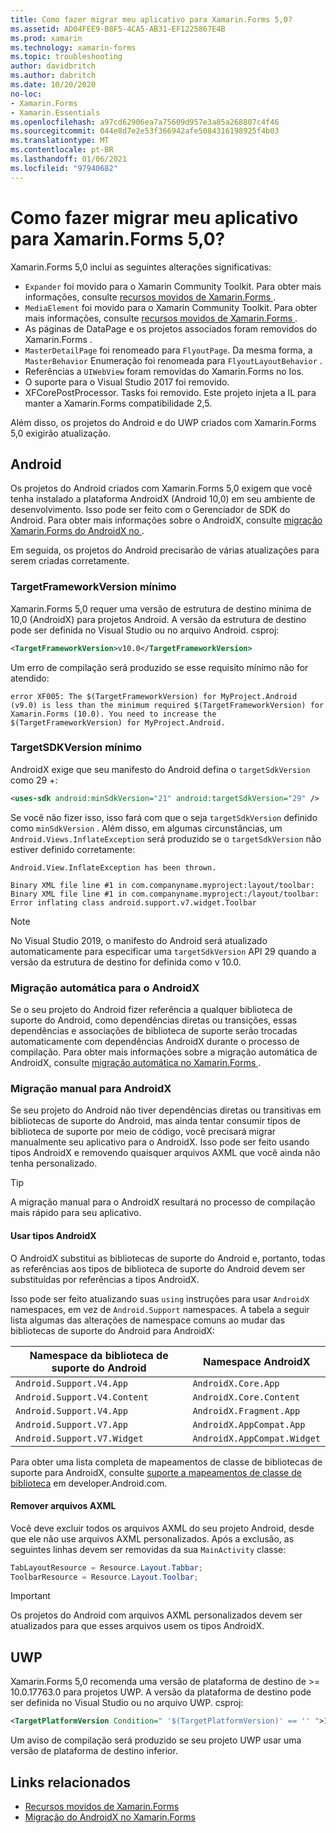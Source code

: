 ```yaml
---
title: Como fazer migrar meu aplicativo para Xamarin.Forms 5,0?
ms.assetid: AD04FEE9-B8F5-4CA5-AB31-EF1225867E4B
ms.prod: xamarin
ms.technology: xamarin-forms
ms.topic: troubleshooting
author: davidbritch
ms.author: dabritch
ms.date: 10/20/2020
no-loc:
- Xamarin.Forms
- Xamarin.Essentials
ms.openlocfilehash: a97cd62906ea7a75609d957e3a85a268807c4f46
ms.sourcegitcommit: 044e8d7e2e53f366942afe5084316198925f4b03
ms.translationtype: MT
ms.contentlocale: pt-BR
ms.lasthandoff: 01/06/2021
ms.locfileid: "97940682"
---
```

# <a name="how-do-i-migrate-my-app-to-no-locxamarinforms-50"></a>Como fazer migrar meu aplicativo para Xamarin.Forms 5,0?

Xamarin.Forms 5,0 inclui as seguintes alterações significativas:

- `Expander` foi movido para o Xamarin Community Toolkit. Para obter mais informações, consulte [recursos movidos de Xamarin.Forms ](https://github.com/xamarin/XamarinCommunityToolkit/wiki/Features-moved-from-Xamarin.Forms).
- `MediaElement` foi movido para o Xamarin Community Toolkit. Para obter mais informações, consulte [recursos movidos de Xamarin.Forms ](https://github.com/xamarin/XamarinCommunityToolkit/wiki/Features-moved-from-Xamarin.Forms).
- As páginas de DataPage e os projetos associados foram removidos do Xamarin.Forms .
- `MasterDetailPage` foi renomeado para `FlyoutPage`. Da mesma forma, a `MasterBehavior` Enumeração foi renomeada para `FlyoutLayoutBehavior` .
- Referências a `UIWebView` foram removidas do Xamarin.Forms no Ios.
- O suporte para o Visual Studio 2017 foi removido.
- XFCorePostProcessor. Tasks foi removido. Este projeto injeta a IL para manter a Xamarin.Forms compatibilidade 2,5.

Além disso, os projetos do Android e do UWP criados com Xamarin.Forms 5,0 exigirão atualização.

## <a name="android"></a>Android

Os projetos do Android criados com Xamarin.Forms 5,0 exigem que você tenha instalado a plataforma AndroidX (Android 10,0) em seu ambiente de desenvolvimento. Isso pode ser feito com o Gerenciador de SDK do Android. Para obter mais informações sobre o AndroidX, consulte [migração Xamarin.Forms do AndroidX no ](~/xamarin-forms/platform/android/androidx-migration.md).

Em seguida, os projetos do Android precisarão de várias atualizações para serem criadas corretamente.

### <a name="minimum-targetframeworkversion"></a>TargetFrameworkVersion mínimo

Xamarin.Forms 5,0 requer uma versão de estrutura de destino mínima de 10,0 (AndroidX) para projetos Android. A versão da estrutura de destino pode ser definida no Visual Studio ou no arquivo Android. csproj:

```xml
<TargetFrameworkVersion>v10.0</TargetFrameworkVersion>
```

Um erro de compilação será produzido se esse requisito mínimo não for atendido:

```
error XF005: The $(TargetFrameworkVersion) for MyProject.Android (v9.0) is less than the minimum required $(TargetFrameworkVersion) for Xamarin.Forms (10.0). You need to increase the $(TargetFrameworkVersion) for MyProject.Android.
```

### <a name="minimum-targetsdkversion"></a>TargetSDKVersion mínimo

AndroidX exige que seu manifesto do Android defina o `targetSdkVersion` como 29 +:

```xml
<uses-sdk android:minSdkVersion="21" android:targetSdkVersion="29" />
```

Se você não fizer isso, isso fará com que o seja `targetSdkVersion` definido como `minSdkVersion` . Além disso, em algumas circunstâncias, um `Android.Views.InflateException` será produzido se o `targetSdkVersion` não estiver definido corretamente:

```
Android.View.InflateException has been thrown.

Binary XML file line #1 in com.companyname.myproject:layout/toolbar: Binary XML file line #1 in com.companyname.myproject:/layout/toolbar: Error inflating class android.support.v7.widget.Toolbar
```

> [!NOTE]
> No Visual Studio 2019, o manifesto do Android será atualizado automaticamente para especificar uma `targetSdkVersion` API 29 quando a versão da estrutura de destino for definida como v 10.0.

### <a name="automatic-migration-to-androidx"></a>Migração automática para o AndroidX

Se o seu projeto do Android fizer referência a qualquer biblioteca de suporte do Android, como dependências diretas ou transições, essas dependências e associações de biblioteca de suporte serão trocadas automaticamente com dependências AndroidX durante o processo de compilação. Para obter mais informações sobre a migração automática de AndroidX, consulte [migração automática no Xamarin.Forms ](~/xamarin-forms/platform/android/androidx-migration.md#automatic-migration-in-xamarinforms).

### <a name="manual-migration-to-androidx"></a>Migração manual para AndroidX

Se seu projeto do Android não tiver dependências diretas ou transitivas em bibliotecas de suporte do Android, mas ainda tentar consumir tipos de biblioteca de suporte por meio de código, você precisará migrar manualmente seu aplicativo para o AndroidX. Isso pode ser feito usando tipos AndroidX e removendo quaisquer arquivos AXML que você ainda não tenha personalizado.

> [!TIP]
> A migração manual para o AndroidX resultará no processo de compilação mais rápido para seu aplicativo.

#### <a name="use-androidx-types"></a>Usar tipos AndroidX

O AndroidX substitui as bibliotecas de suporte do Android e, portanto, todas as referências aos tipos de biblioteca de suporte do Android devem ser substituídas por referências a tipos AndroidX.

Isso pode ser feito atualizando suas `using` instruções para usar `AndroidX` namespaces, em vez de `Android.Support` namespaces. A tabela a seguir lista algumas das alterações de namespace comuns ao mudar das bibliotecas de suporte do Android para AndroidX:

| Namespace da biblioteca de suporte do Android | Namespace AndroidX |
| --- | --- |
| `Android.Support.V4.App` | `AndroidX.Core.App` |
| `Android.Support.V4.Content` | `AndroidX.Core.Content` |
| `Android.Support.V4.App` | `AndroidX.Fragment.App` |
| `Android.Support.V7.App` | `AndroidX.AppCompat.App` |
| `Android.Support.V7.Widget` | `AndroidX.AppCompat.Widget` |

Para obter uma lista completa de mapeamentos de classe de bibliotecas de suporte para AndroidX, consulte [suporte a mapeamentos de classe de biblioteca](https://developer.android.com/jetpack/androidx/migrate/class-mappings) em developer.Android.com.

#### <a name="remove-axml-files"></a>Remover arquivos AXML

Você deve excluir todos os arquivos AXML do seu projeto Android, desde que ele não use arquivos AXML personalizados. Após a exclusão, as seguintes linhas devem ser removidas da sua `MainActivity` classe:

```csharp
TabLayoutResource = Resource.Layout.Tabbar;
ToolbarResource = Resource.Layout.Toolbar;
```

> [!IMPORTANT]
> Os projetos do Android com arquivos AXML personalizados devem ser atualizados para que esses arquivos usem os tipos AndroidX.

## <a name="uwp"></a>UWP

Xamarin.Forms 5,0 recomenda uma versão de plataforma de destino de >= 10.0.17763.0 para projetos UWP. A versão da plataforma de destino pode ser definida no Visual Studio ou no arquivo UWP. csproj:

```xml
<TargetPlatformVersion Condition=" '$(TargetPlatformVersion)' == '' ">10.0.17763.0</TargetPlatformVersion>
```

Um aviso de compilação será produzido se seu projeto UWP usar uma versão de plataforma de destino inferior.

## <a name="related-links"></a>Links relacionados

- [Recursos movidos de Xamarin.Forms](https://github.com/xamarin/XamarinCommunityToolkit/wiki/Features-moved-from-Xamarin.Forms)
- [Migração do AndroidX no Xamarin.Forms](~/xamarin-forms/platform/android/androidx-migration.md)
